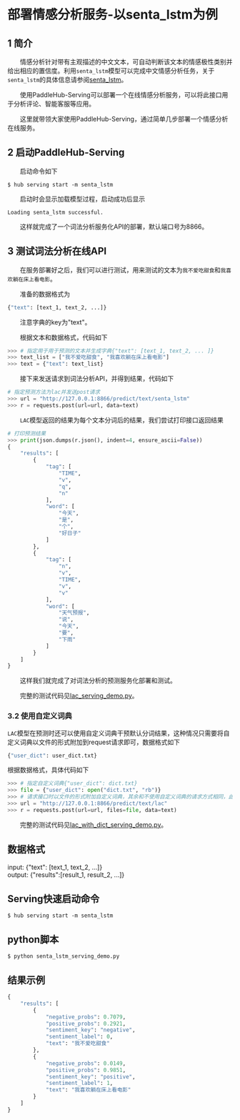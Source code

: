 # 部署情感分析服务-以senta_lstm为例
## 1 简介
&emsp;&emsp;情感分析针对带有主观描述的中文文本，可自动判断该文本的情感极性类别并给出相应的置信度。利用`senta_lstm`模型可以完成中文情感分析任务，关于`senta_lstm`的具体信息请参阅[senta_lstm](https://paddlepaddle.org.cn/hubdetail?name=senta_lstm&en_category=SentimentAnalysis)。

&emsp;&emsp;使用PaddleHub-Serving可以部署一个在线情感分析服务，可以将此接口用于分析评论、智能客服等应用。

&emsp;&emsp;这里就带领大家使用PaddleHub-Serving，通过简单几步部署一个情感分析在线服务。

## 2 启动PaddleHub-Serving
&emsp;&emsp;启动命令如下
```shell
$ hub serving start -m senta_lstm  
```
&emsp;&emsp;启动时会显示加载模型过程，启动成功后显示
```shell
Loading senta_lstm successful.
```
&emsp;&emsp;这样就完成了一个词法分析服务化API的部署，默认端口号为8866。

## 3 测试词法分析在线API
&emsp;&emsp;在服务部署好之后，我们可以进行测试，用来测试的文本为`我不爱吃甜食`和`我喜欢躺在床上看电影`。

&emsp;&emsp;准备的数据格式为
```python
{"text": [text_1, text_2, ...]}  
```
&emsp;&emsp;注意字典的key为"text"。

&emsp;&emsp;根据文本和数据格式，代码如下
```python
>>> # 指定用于用于预测的文本并生成字典{"text": [text_1, text_2, ... ]}
>>> text_list = ["我不爱吃甜食", "我喜欢躺在床上看电影"]
>>> text = {"text": text_list}
```
&emsp;&emsp;接下来发送请求到词法分析API，并得到结果，代码如下
```python
# 指定预测方法为lac并发送post请求
>>> url = "http://127.0.0.1:8866/predict/text/senta_lstm"
>>> r = requests.post(url=url, data=text)
```
&emsp;&emsp;`LAC`模型返回的结果为每个文本分词后的结果，我们尝试打印接口返回结果
```python
# 打印预测结果
>>> print(json.dumps(r.json(), indent=4, ensure_ascii=False))
{
    "results": [
        {
            "tag": [
                "TIME",
                "v",
                "q",
                "n"
            ],
            "word": [
                "今天",
                "是",
                "个",
                "好日子"
            ]
        },
        {
            "tag": [
                "n",
                "v",
                "TIME",
                "v",
                "v"
            ],
            "word": [
                "天气预报",
                "说",
                "今天",
                "要",
                "下雨"
            ]
        }
    ]
}
```
&emsp;&emsp;这样我们就完成了对词法分析的预测服务化部署和测试。

&emsp;&emsp;完整的测试代码见[lac_serving_demo.py](./lac_serving_demo.py)。

### 3.2 使用自定义词典
`LAC`模型在预测时还可以使用自定义词典干预默认分词结果，这种情况只需要将自定义词典以文件的形式附加到request请求即可，数据格式如下
```python
{"user_dict": user_dict.txt}
```
根据数据格式，具体代码如下
```python
>>> # 指定自定义词典{"user_dict": dict.txt}
>>> file = {"user_dict": open("dict.txt", "rb")}
>>> # 请求接口时以文件的形式附加自定义词典，其余和不使用自定义词典的请求方式相同，此处不再赘述
>>> url = "http://127.0.0.1:8866/predict/text/lac"
>>> r = requests.post(url=url, files=file, data=text)
```
&emsp;&emsp;完整的测试代码见[lac_with_dict_serving_demo.py](./lac_with_dict_serving_demo.py)。




















## 数据格式  
input: {"text": [text_1, text_2, ...]}  
output: {"results":[result_1, result_2, ...]}  

## Serving快速启动命令  
```shell
$ hub serving start -m senta_lstm  
```

## python脚本
``` shell
$ python senta_lstm_serving_demo.py  
```  

## 结果示例  
```python
{  
    "results": [  
        {  
            "negative_probs": 0.7079,  
            "positive_probs": 0.2921,  
            "sentiment_key": "negative",  
            "sentiment_label": 0,  
            "text": "我不爱吃甜食"  
        },  
        {  
            "negative_probs": 0.0149,  
            "positive_probs": 0.9851,  
            "sentiment_key": "positive",  
            "sentiment_label": 1,  
            "text": "我喜欢躺在床上看电影"  
        }  
    ]  
}  
```
